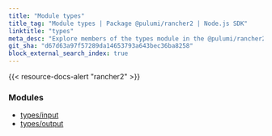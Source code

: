 ```yaml
---
title: "Module types"
title_tag: "Module types | Package @pulumi/rancher2 | Node.js SDK"
linktitle: "types"
meta_desc: "Explore members of the types module in the @pulumi/rancher2 package."
git_sha: "d67d63a97f57289da14653793a643bec36ba8258"
block_external_search_index: true
---
```


<!-- WARNING: this page was generated by a tool. Do not edit it by hand. -->
<!-- To change it, please see https://github.com/pulumi/docs/tree/master/tools/tscdocgen. -->

{{< resource-docs-alert "rancher2" >}}


<h3>Modules</h3>
<ul class="api">
    <li><a href="input/"><span class="symbol module"></span>types/input</a></li>
    <li><a href="output/"><span class="symbol module"></span>types/output</a></li>
</ul>








